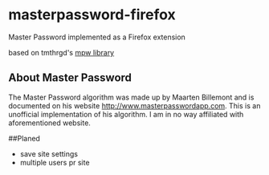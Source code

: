 # masterpassword-firefox
Master Password implemented as a Firefox extension

based on tmthrgd's [mpw library](https://github.com/tmthrgd/mpw-js)

## About Master Password
The Master Password algorithm was made up by Maarten Billemont and is documented on his website http://www.masterpasswordapp.com. This is an unofficial implementation of his algorithm. I am in no way affiliated with aforementioned website. 

##Planed
* save site settings
* multiple users pr site
